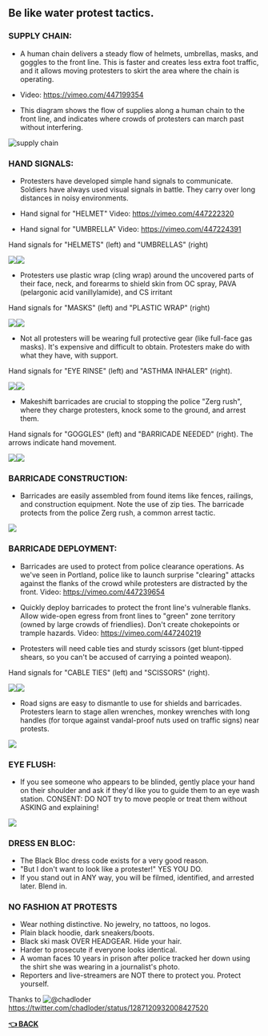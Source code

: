 ## Be like water protest tactics.
### SUPPLY CHAIN:
- A human chain delivers a steady flow of helmets, umbrellas, masks, and goggles to the front line. This is faster and creates less extra foot traffic, and it allows moving protesters to skirt the area where the chain is operating.

- Video: https://vimeo.com/447199354

- This diagram shows the flow of supplies along a human chain to the front line, and indicates where crowds of protesters can march past without interfering.

![supply chain](img/supplychain.png)

### HAND SIGNALS:
- Protesters have developed simple hand signals to communicate. Soldiers have always used visual signals in battle. They carry over long distances in noisy environments.

- Hand signal for "HELMET" Video: https://vimeo.com/447222320

- Hand signal for "UMBRELLA" Video: https://vimeo.com/447224391

Hand signals for "HELMETS" (left) and "UMBRELLAS" (right)

![](img/helmet.png)![](img/umbrellas.png)

- Protesters use plastic wrap (cling wrap) around the uncovered parts of their face, neck, and forearms to shield skin from OC spray, PAVA (pelargonic acid vanillylamide), and CS irritant

Hand signals for "MASKS" (left) and "PLASTIC WRAP" (right)

![](img/mask.png)![](img/plasicwrap.png)

- Not all protesters will be wearing full protective gear (like full-face gas masks). It's expensive and difficult to obtain. Protesters make do with what they have, with support.

Hand signals for "EYE RINSE" (left) and "ASTHMA INHALER" (right).

![](img/eyerinse.png)![](img/asthmainhaler.png)

- Makeshift barricades are crucial to stopping the police "Zerg rush", where they charge protesters, knock some to the ground, and arrest them.

Hand signals for "GOGGLES" (left) and "BARRICADE NEEDED" (right). The arrows indicate hand movement.

![](img/goggles.png)![](img/barricadeneeded.png)

### BARRICADE CONSTRUCTION:

- Barricades are easily assembled from found items like fences, railings, and construction equipment. Note the use of zip ties. The barricade protects from the police Zerg rush, a common arrest tactic.

![](img/barricade.png)

### BARRICADE DEPLOYMENT:

- Barricades are used to protect from police clearance operations. As we've seen in Portland, police like to launch surprise "clearing" attacks against the flanks of the crowd while protesters are distracted by the front. Video: https://vimeo.com/447239654

- Quickly deploy barricades to protect the front line's vulnerable flanks. Allow wide-open egress from front lines to "green" zone territory (owned by large crowds of friendlies). Don't create chokepoints or trample hazards. Video: https://vimeo.com/447240219

- Protesters will need cable ties and sturdy scissors (get blunt-tipped shears, so you can't be accused of carrying a pointed weapon).

Hand signals for "CABLE TIES" (left) and "SCISSORS" (right).

![](img/cableties.png)![](img/scissors.png)

- Road signs are easy to dismantle to use for shields and barricades. Protesters learn to stage allen wrenches, monkey wrenches with long handles (for torque against vandal-proof nuts used on traffic signs) near protests.

![](img/wrenche.png)

### EYE FLUSH: 
- If you see someone who appears to be blinded, gently place your hand on their shoulder and ask if they'd like you to guide them to an eye wash station. CONSENT: DO NOT try to move people or treat them without ASKING and explaining!

![](img/eyeflush.png)

### DRESS EN BLOC:
- The Black Bloc dress code exists for a very good reason.
- "But I don't want to look like a protester!" YES YOU DO.
- If you stand out in ANY way, you will be filmed, identified, and arrested later. Blend in.
### NO FASHION AT PROTESTS
- Wear nothing distinctive. No jewelry, no tattoos, no logos. 
- Plain black hoodie, dark sneakers/boots.
- Black ski mask OVER HEADGEAR. Hide your hair.
- Harder to prosecute if everyone looks identical.
- A woman faces 10 years in prison after police tracked her down using the shirt she was wearing in a journalist's photo.
- Reporters and live-streamers are NOT there to protect you. Protect yourself.


Thanks to ![@chadloder](https://twitter.com/chadloder) https://twitter.com/chadloder/status/1287120932008427520

__[:point_left: BACK](README.md)__
